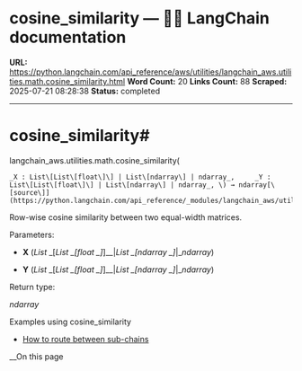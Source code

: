 # cosine_similarity — 🦜🔗 LangChain  documentation

**URL:** https://python.langchain.com/api_reference/aws/utilities/langchain_aws.utilities.math.cosine_similarity.html
**Word Count:** 20
**Links Count:** 88
**Scraped:** 2025-07-21 08:28:38
**Status:** completed

---

# cosine\_similarity\#

langchain\_aws.utilities.math.cosine\_similarity\(

    _X : List\[List\[float\]\] | List\[ndarray\] | ndarray_,     _Y : List\[List\[float\]\] | List\[ndarray\] | ndarray_, \) → ndarray[\[source\]](https://python.langchain.com/api_reference/_modules/langchain_aws/utilities/math.html#cosine_similarity)\#     

Row-wise cosine similarity between two equal-width matrices.

Parameters:     

  * **X** \(_List_ _\[__List_ _\[__float_ _\]__\]__|__List_ _\[__ndarray_ _\]__|__ndarray_\)

  * **Y** \(_List_ _\[__List_ _\[__float_ _\]__\]__|__List_ _\[__ndarray_ _\]__|__ndarray_\)

Return type:     

_ndarray_

Examples using cosine\_similarity

  * [How to route between sub-chains](https://python.langchain.com/docs/how_to/routing/)

__On this page